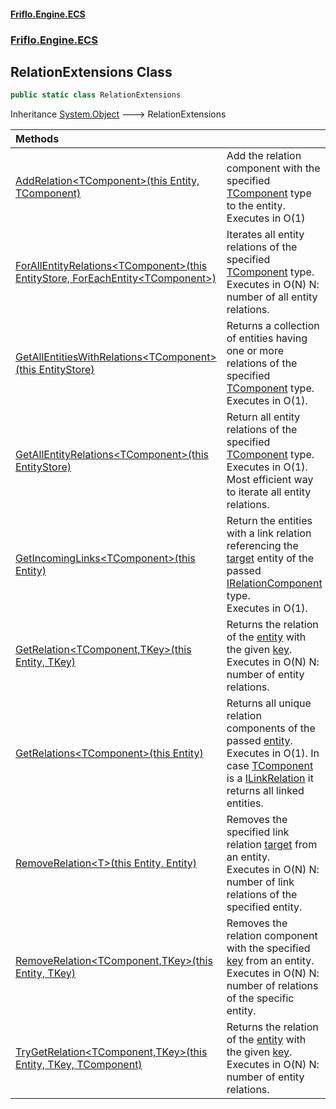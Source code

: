 #### [Friflo.Engine.ECS](index.md 'index')
### [Friflo.Engine.ECS](Friflo.Engine.ECS.md 'Friflo.Engine.ECS')

## RelationExtensions Class

```csharp
public static class RelationExtensions
```

Inheritance [System.Object](https://docs.microsoft.com/en-us/dotnet/api/System.Object 'System.Object') &#129106; RelationExtensions

| Methods | |
| :--- | :--- |
| [AddRelation&lt;TComponent&gt;(this Entity, TComponent)](RelationExtensions.AddRelation_TComponent_(thisEntity,TComponent).md 'Friflo.Engine.ECS.RelationExtensions.AddRelation<TComponent>(this Friflo.Engine.ECS.Entity, TComponent)') | Add the relation component with the specified [TComponent](RelationExtensions.AddRelation_TComponent_(thisEntity,TComponent).md#Friflo.Engine.ECS.RelationExtensions.AddRelation_TComponent_(thisFriflo.Engine.ECS.Entity,TComponent).TComponent 'Friflo.Engine.ECS.RelationExtensions.AddRelation<TComponent>(this Friflo.Engine.ECS.Entity, TComponent).TComponent') type to the entity.<br/> Executes in O(1) |
| [ForAllEntityRelations&lt;TComponent&gt;(this EntityStore, ForEachEntity&lt;TComponent&gt;)](RelationExtensions.ForAllEntityRelations_TComponent_(thisEntityStore,ForEachEntity_TComponent_).md 'Friflo.Engine.ECS.RelationExtensions.ForAllEntityRelations<TComponent>(this Friflo.Engine.ECS.EntityStore, Friflo.Engine.ECS.ForEachEntity<TComponent>)') | Iterates all entity relations of the specified [TComponent](RelationExtensions.ForAllEntityRelations_TComponent_(thisEntityStore,ForEachEntity_TComponent_).md#Friflo.Engine.ECS.RelationExtensions.ForAllEntityRelations_TComponent_(thisFriflo.Engine.ECS.EntityStore,Friflo.Engine.ECS.ForEachEntity_TComponent_).TComponent 'Friflo.Engine.ECS.RelationExtensions.ForAllEntityRelations<TComponent>(this Friflo.Engine.ECS.EntityStore, Friflo.Engine.ECS.ForEachEntity<TComponent>).TComponent') type.<br/> Executes in O(N) N: number of all entity relations. |
| [GetAllEntitiesWithRelations&lt;TComponent&gt;(this EntityStore)](RelationExtensions.GetAllEntitiesWithRelations_TComponent_(thisEntityStore).md 'Friflo.Engine.ECS.RelationExtensions.GetAllEntitiesWithRelations<TComponent>(this Friflo.Engine.ECS.EntityStore)') | Returns a collection of entities having one or more relations of the specified [TComponent](RelationExtensions.GetAllEntitiesWithRelations_TComponent_(thisEntityStore).md#Friflo.Engine.ECS.RelationExtensions.GetAllEntitiesWithRelations_TComponent_(thisFriflo.Engine.ECS.EntityStore).TComponent 'Friflo.Engine.ECS.RelationExtensions.GetAllEntitiesWithRelations<TComponent>(this Friflo.Engine.ECS.EntityStore).TComponent') type.<br/> Executes in O(1). |
| [GetAllEntityRelations&lt;TComponent&gt;(this EntityStore)](RelationExtensions.GetAllEntityRelations_TComponent_(thisEntityStore).md 'Friflo.Engine.ECS.RelationExtensions.GetAllEntityRelations<TComponent>(this Friflo.Engine.ECS.EntityStore)') | Return all entity relations  of the specified [TComponent](RelationExtensions.GetAllEntityRelations_TComponent_(thisEntityStore).md#Friflo.Engine.ECS.RelationExtensions.GetAllEntityRelations_TComponent_(thisFriflo.Engine.ECS.EntityStore).TComponent 'Friflo.Engine.ECS.RelationExtensions.GetAllEntityRelations<TComponent>(this Friflo.Engine.ECS.EntityStore).TComponent') type.<br/> Executes in O(1).  Most efficient way to iterate all entity relations. |
| [GetIncomingLinks&lt;TComponent&gt;(this Entity)](RelationExtensions.GetIncomingLinks_TComponent_(thisEntity).md 'Friflo.Engine.ECS.RelationExtensions.GetIncomingLinks<TComponent>(this Friflo.Engine.ECS.Entity)') | Return the entities with a link relation referencing the [target](RelationExtensions.GetIncomingLinks_TComponent_(thisEntity).md#Friflo.Engine.ECS.RelationExtensions.GetIncomingLinks_TComponent_(thisFriflo.Engine.ECS.Entity).target 'Friflo.Engine.ECS.RelationExtensions.GetIncomingLinks<TComponent>(this Friflo.Engine.ECS.Entity).target') entity of the passed [IRelationComponent](IRelationComponent.md 'Friflo.Engine.ECS.IRelationComponent') type.<br/> Executes in O(1). |
| [GetRelation&lt;TComponent,TKey&gt;(this Entity, TKey)](RelationExtensions.GetRelation_TComponent,TKey_(thisEntity,TKey).md 'Friflo.Engine.ECS.RelationExtensions.GetRelation<TComponent,TKey>(this Friflo.Engine.ECS.Entity, TKey)') | Returns the relation of the [entity](RelationExtensions.GetRelation_TComponent,TKey_(thisEntity,TKey).md#Friflo.Engine.ECS.RelationExtensions.GetRelation_TComponent,TKey_(thisFriflo.Engine.ECS.Entity,TKey).entity 'Friflo.Engine.ECS.RelationExtensions.GetRelation<TComponent,TKey>(this Friflo.Engine.ECS.Entity, TKey).entity') with the given [key](RelationExtensions.GetRelation_TComponent,TKey_(thisEntity,TKey).md#Friflo.Engine.ECS.RelationExtensions.GetRelation_TComponent,TKey_(thisFriflo.Engine.ECS.Entity,TKey).key 'Friflo.Engine.ECS.RelationExtensions.GetRelation<TComponent,TKey>(this Friflo.Engine.ECS.Entity, TKey).key').<br/> Executes in O(N) N: number of entity relations. |
| [GetRelations&lt;TComponent&gt;(this Entity)](RelationExtensions.GetRelations_TComponent_(thisEntity).md 'Friflo.Engine.ECS.RelationExtensions.GetRelations<TComponent>(this Friflo.Engine.ECS.Entity)') | Returns all unique relation components of the passed [entity](RelationExtensions.GetRelations_TComponent_(thisEntity).md#Friflo.Engine.ECS.RelationExtensions.GetRelations_TComponent_(thisFriflo.Engine.ECS.Entity).entity 'Friflo.Engine.ECS.RelationExtensions.GetRelations<TComponent>(this Friflo.Engine.ECS.Entity).entity').<br/> Executes in O(1). In case [TComponent](RelationExtensions.GetRelations_TComponent_(thisEntity).md#Friflo.Engine.ECS.RelationExtensions.GetRelations_TComponent_(thisFriflo.Engine.ECS.Entity).TComponent 'Friflo.Engine.ECS.RelationExtensions.GetRelations<TComponent>(this Friflo.Engine.ECS.Entity).TComponent') is a [ILinkRelation](ILinkRelation.md 'Friflo.Engine.ECS.ILinkRelation') it returns all linked entities. |
| [RemoveRelation&lt;T&gt;(this Entity, Entity)](RelationExtensions.RemoveRelation_T_(thisEntity,Entity).md 'Friflo.Engine.ECS.RelationExtensions.RemoveRelation<T>(this Friflo.Engine.ECS.Entity, Friflo.Engine.ECS.Entity)') | Removes the specified link relation [target](RelationExtensions.RemoveRelation_T_(thisEntity,Entity).md#Friflo.Engine.ECS.RelationExtensions.RemoveRelation_T_(thisFriflo.Engine.ECS.Entity,Friflo.Engine.ECS.Entity).target 'Friflo.Engine.ECS.RelationExtensions.RemoveRelation<T>(this Friflo.Engine.ECS.Entity, Friflo.Engine.ECS.Entity).target') from an entity.<br/> Executes in O(N) N: number of link relations of the specified entity. |
| [RemoveRelation&lt;TComponent,TKey&gt;(this Entity, TKey)](RelationExtensions.RemoveRelation_TComponent,TKey_(thisEntity,TKey).md 'Friflo.Engine.ECS.RelationExtensions.RemoveRelation<TComponent,TKey>(this Friflo.Engine.ECS.Entity, TKey)') | Removes the relation component with the specified [key](RelationExtensions.RemoveRelation_TComponent,TKey_(thisEntity,TKey).md#Friflo.Engine.ECS.RelationExtensions.RemoveRelation_TComponent,TKey_(thisFriflo.Engine.ECS.Entity,TKey).key 'Friflo.Engine.ECS.RelationExtensions.RemoveRelation<TComponent,TKey>(this Friflo.Engine.ECS.Entity, TKey).key') from an entity.<br/> Executes in O(N) N: number of relations of the specific entity. |
| [TryGetRelation&lt;TComponent,TKey&gt;(this Entity, TKey, TComponent)](RelationExtensions.TryGetRelation_TComponent,TKey_(thisEntity,TKey,TComponent).md 'Friflo.Engine.ECS.RelationExtensions.TryGetRelation<TComponent,TKey>(this Friflo.Engine.ECS.Entity, TKey, TComponent)') | Returns the relation of the [entity](RelationExtensions.TryGetRelation_TComponent,TKey_(thisEntity,TKey,TComponent).md#Friflo.Engine.ECS.RelationExtensions.TryGetRelation_TComponent,TKey_(thisFriflo.Engine.ECS.Entity,TKey,TComponent).entity 'Friflo.Engine.ECS.RelationExtensions.TryGetRelation<TComponent,TKey>(this Friflo.Engine.ECS.Entity, TKey, TComponent).entity') with the given [key](RelationExtensions.TryGetRelation_TComponent,TKey_(thisEntity,TKey,TComponent).md#Friflo.Engine.ECS.RelationExtensions.TryGetRelation_TComponent,TKey_(thisFriflo.Engine.ECS.Entity,TKey,TComponent).key 'Friflo.Engine.ECS.RelationExtensions.TryGetRelation<TComponent,TKey>(this Friflo.Engine.ECS.Entity, TKey, TComponent).key').<br/> Executes in O(N) N: number of entity relations. |
